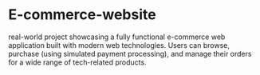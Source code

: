 <h1>E-commerce-website</h1> 
real-world project showcasing a fully functional e-commerce web application built with modern web technologies. Users can browse, purchase (using simulated payment processing), and manage their orders for a wide range of tech-related products.
